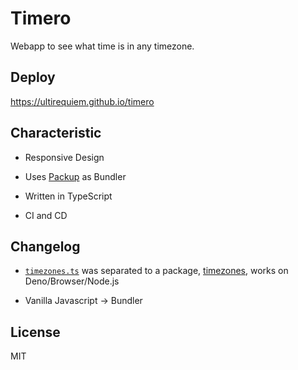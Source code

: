 # Timero

Webapp to see what time is in any timezone.

## Deploy

https://ultirequiem.github.io/timero

## Characteristic

- Responsive Design

- Uses [Packup](https://packup.deno.dev) as Bundler

- Written in TypeScript

- CI and CD

## Changelog

- [`timezones.ts`](https://github.com/UltiRequiem/timero/blob/0fa82b98e2517154cd8f5e4ecd7fb382edbe4d17/timezones.ts) was separated to a package,
  [timezones](https://github.com/UltiRequiem/timezones), works on
  Deno/Browser/Node.js

- Vanilla Javascript -> Bundler

## License

MIT
